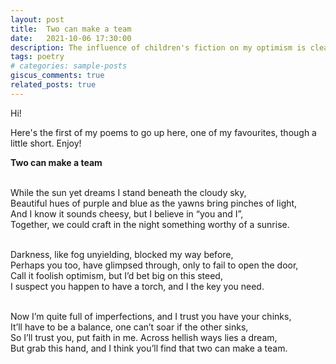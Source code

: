 ```yaml
---
layout: post
title:  Two can make a team
date:   2021-10-06 17:30:00
description: The influence of children's fiction on my optimism is clear in this work.
tags: poetry
# categories: sample-posts
giscus_comments: true
related_posts: true
---
```

Hi!

Here's the first of my poems to go up here, one of my favourites, though a little short. Enjoy!


<div class="poem">
<b>Two can make a team</b><br><br>

While the sun yet dreams I stand beneath the cloudy sky,<br>
Beautiful hues of purple and blue as the yawns bring pinches of light,<br>
And I know it sounds cheesy, but I believe in “you and I”,<br>
Together, we could craft in the night something worthy of a sunrise.<br><br>

Darkness, like fog unyielding, blocked my way before,<br>
Perhaps you too, have glimpsed through, only to fail to open the door,<br>
Call it foolish optimism, but I’d bet big on this steed,<br>
I suspect you happen to have a torch, and I the key you need.<br><br>

Now I’m quite full of imperfections, and I trust you have your chinks,<br>
It’ll have to be a balance, one can’t soar if the other sinks,<br>
So I’ll trust you, put faith in me. Across hellish ways lies a dream,<br>
But grab this hand, and I think you’ll find that two can make a team.<br><br>
</div>